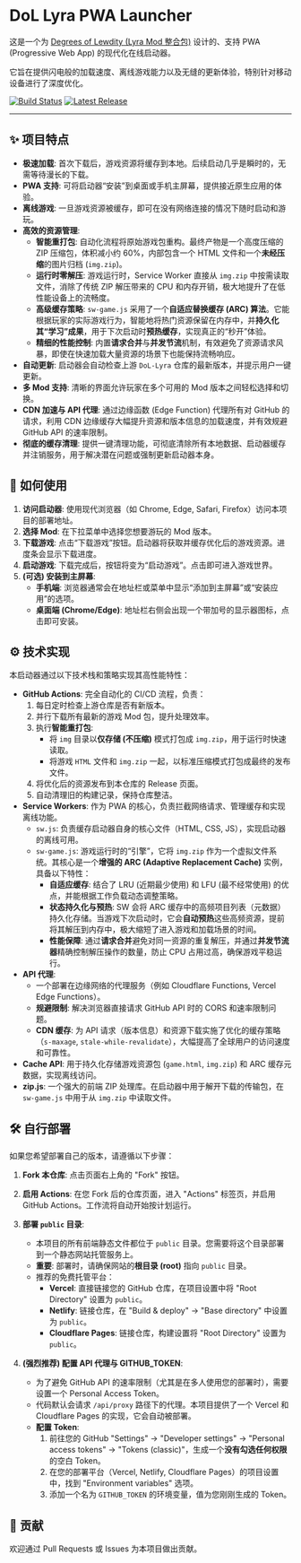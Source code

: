 # DoL Lyra PWA Launcher

这是一个为 [Degrees of Lewdity (Lyra Mod 整合包)](https://github.com/DoL-Lyra/Lyra/) 设计的、支持 PWA (Progressive Web App) 的现代化在线启动器。

它旨在提供闪电般的加载速度、离线游戏能力以及无缝的更新体验，特别针对移动设备进行了深度优化。

[![Build Status](https://img.shields.io/github/actions/workflow/status/Lumingtianze/DoL-PWA/.github/workflows/repack.yaml?branch=main)](https://github.com/Lumingtianze/DoL-PWA/actions)
[![Latest Release](https://img.shields.io/github/v/release/Lumingtianze/DoL-PWA)](https://github.com/Lumingtianze/DoL-PWA/releases)

---

## ✨ 项目特点

-   **极速加载**: 首次下载后，游戏资源将缓存到本地。后续启动几乎是瞬时的，无需等待漫长的下载。
-   **PWA 支持**: 可将启动器“安装”到桌面或手机主屏幕，提供接近原生应用的体验。
-   **离线游戏**: 一旦游戏资源被缓存，即可在没有网络连接的情况下随时启动和游玩。
-   **高效的资源管理**:
    -   **智能重打包**: 自动化流程将原始游戏包重构。最终产物是一个高度压缩的 ZIP 压缩包，体积减小约 60%，内部包含一个 HTML 文件和一个**未经压缩**的图片归档 (`img.zip`)。
    -   **运行时零解压**: 游戏运行时，Service Worker 直接从 `img.zip` 中按需读取文件，消除了传统 ZIP 解压带来的 CPU 和内存开销，极大地提升了在低性能设备上的流畅度。
    -   **高级缓存策略**: `sw-game.js` 采用了一个**自适应替换缓存 (ARC) 算法**。它能根据玩家的实际游戏行为，智能地将热门资源保留在内存中，并**持久化其“学习”成果**，用于下次启动时**预热缓存**，实现真正的“秒开”体验。
    -   **精细的性能控制**: 内置**请求合并**与**并发节流**机制，有效避免了资源请求风暴，即使在快速加载大量资源的场景下也能保持流畅响应。
-   **自动更新**: 启动器会自动检查上游 `DoL-Lyra` 仓库的最新版本，并提示用户一键更新。
-   **多 Mod 支持**: 清晰的界面允许玩家在多个可用的 Mod 版本之间轻松选择和切换。
-   **CDN 加速与 API 代理**: 通过边缘函数 (Edge Function) 代理所有对 GitHub 的请求，利用 CDN 边缘缓存大幅提升资源和版本信息的加载速度，并有效规避 GitHub API 的速率限制。
-   **彻底的缓存清理**: 提供一键清理功能，可彻底清除所有本地数据、启动器缓存并注销服务，用于解决潜在问题或强制更新启动器本身。

## 🚀 如何使用

1.  **访问启动器**: 使用现代浏览器（如 Chrome, Edge, Safari, Firefox）访问本项目的部署地址。
2.  **选择 Mod**: 在下拉菜单中选择您想要游玩的 Mod 版本。
3.  **下载游戏**: 点击“下载游戏”按钮。启动器将获取并缓存优化后的游戏资源。进度条会显示下载进度。
4.  **启动游戏**: 下载完成后，按钮将变为“启动游戏”。点击即可进入游戏世界。
5.  **(可选) 安装到主屏幕**:
    -   **手机端**: 浏览器通常会在地址栏或菜单中显示“添加到主屏幕”或“安装应用”的选项。
    -   **桌面端 (Chrome/Edge)**: 地址栏右侧会出现一个带加号的显示器图标，点击即可安装。

## ⚙️ 技术实现

本启动器通过以下技术栈和策略实现其高性能特性：

-   **GitHub Actions**: 完全自动化的 CI/CD 流程，负责：
    1.  每日定时检查上游仓库是否有新版本。
    2.  并行下载所有最新的游戏 Mod 包，提升处理效率。
    3.  执行**智能重打包**:
        -   将 `img` 目录以**仅存储 (不压缩)** 模式打包成 `img.zip`，用于运行时快速读取。
        -   将游戏 `HTML` 文件和 `img.zip` 一起，以标准压缩模式打包成最终的发布文件。
    4.  将优化后的资源发布到本仓库的 Release 页面。
    5.  自动清理旧的构建记录，保持仓库整洁。
-   **Service Workers**: 作为 PWA 的核心，负责拦截网络请求、管理缓存和实现离线功能。
    -   `sw.js`: 负责缓存启动器自身的核心文件（HTML, CSS, JS），实现启动器的离线可用。
    -   `sw-game.js`: 游戏运行时的“引擎”，它将 `img.zip` 作为一个虚拟文件系统。其核心是一个**增强的 ARC (Adaptive Replacement Cache)** 实例，具备以下特性：
        -   **自适应缓存**: 结合了 LRU (近期最少使用) 和 LFU (最不经常使用) 的优点，并能根据工作负载动态调整策略。
        -   **状态持久化与预热**: SW 会将 ARC 缓存中的高频项目列表（元数据）持久化存储。当游戏下次启动时，它会**自动预热**这些高频资源，提前将其解压到内存中，极大缩短了进入游戏和加载场景的时间。
        -   **性能保障**: 通过**请求合并**避免对同一资源的重复解压，并通过**并发节流器**精确控制解压操作的数量，防止 CPU 占用过高，确保游戏平稳运行。
-   **API 代理**:
    -   一个部署在边缘网络的代理服务（例如 Cloudflare Functions, Vercel Edge Functions）。
    -   **规避限制**: 解决浏览器直接请求 GitHub API 时的 CORS 和速率限制问题。
    -   **CDN 缓存**: 为 API 请求（版本信息）和资源下载实施了优化的缓存策略（`s-maxage`, `stale-while-revalidate`），大幅提高了全球用户的访问速度和可靠性。
-   **Cache API**: 用于持久化存储游戏资源包 (`game.html`, `img.zip`) 和 ARC 缓存元数据，实现离线访问。
-   **zip.js**: 一个强大的前端 ZIP 处理库。在启动器中用于解开下载的传输包，在 `sw-game.js` 中用于从 `img.zip` 中读取文件。

## 🛠️ 自行部署

如果您希望部署自己的版本，请遵循以下步骤：

1.  **Fork 本仓库**: 点击页面右上角的 "Fork" 按钮。

2.  **启用 Actions**: 在您 Fork 后的仓库页面，进入 "Actions" 标签页，并启用 GitHub Actions。工作流将自动开始按计划运行。

3.  **部署 `public` 目录**:
    -   本项目的所有前端静态文件都位于 `public` 目录。您需要将这个目录部署到一个静态网站托管服务上。
    -   **重要**: 部署时，请确保网站的**根目录 (root)** 指向 `public` 目录。
    -   推荐的免费托管平台：
        -   **Vercel**: 直接链接您的 GitHub 仓库，在项目设置中将 "Root Directory" 设置为 `public`。
        -   **Netlify**: 链接仓库，在 "Build & deploy" -> "Base directory" 中设置为 `public`。
        -   **Cloudflare Pages**: 链接仓库，构建设置将 "Root Directory" 设置为 `public`。

4.  **(强烈推荐) 配置 API 代理与 GITHUB_TOKEN**:
    -   为了避免 GitHub API 的速率限制（尤其是在多人使用您的部署时），需要设置一个 Personal Access Token。
    -   代码默认会请求 `/api/proxy` 路径下的代理。本项目提供了一个 Vercel 和 Cloudflare Pages 的实现，它会自动被部署。
    -   **配置 Token**:
        1.  前往您的 GitHub "Settings" -> "Developer settings" -> "Personal access tokens" -> "Tokens (classic)"，生成一个**没有勾选任何权限**的空白 Token。
        2.  在您的部署平台（Vercel, Netlify, Cloudflare Pages）的项目设置中，找到 "Environment variables" 选项。
        3.  添加一个名为 `GITHUB_TOKEN` 的环境变量，值为您刚刚生成的 Token。

## 🤝 贡献

欢迎通过 Pull Requests 或 Issues 为本项目做出贡献。